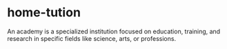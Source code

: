 # home-tution
 An academy is a specialized institution focused on education, training, and research in specific fields like science, arts, or professions. 
